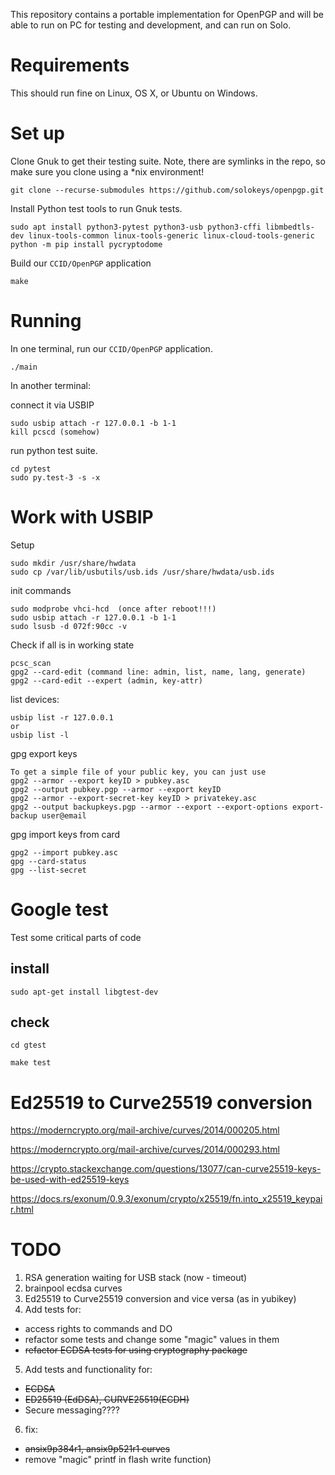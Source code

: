 This repository contains a portable implementation for OpenPGP and will be
able to run on PC for testing and development, and can run on Solo.

# Requirements

This should run fine on Linux, OS X, or Ubuntu on Windows.

# Set up

Clone Gnuk to get their testing suite.  Note, there are symlinks in the repo, so
make sure you clone using a \*nix environment!

```
git clone --recurse-submodules https://github.com/solokeys/openpgp.git
```

Install Python test tools to run Gnuk tests.

```
sudo apt install python3-pytest python3-usb python3-cffi libmbedtls-dev linux-tools-common linux-tools-generic linux-cloud-tools-generic
python -m pip install pycryptodome
```

Build our `CCID/OpenPGP` application

```
make
```

# Running

In one terminal, run our `CCID/OpenPGP` application.

```
./main
```

In another terminal: 

connect it via USBIP

```
sudo usbip attach -r 127.0.0.1 -b 1-1
kill pcscd (somehow)
```

run python test suite.

```
cd pytest 
sudo py.test-3 -s -x
```

# Work with USBIP

Setup
```
sudo mkdir /usr/share/hwdata
sudo cp /var/lib/usbutils/usb.ids /usr/share/hwdata/usb.ids
```

init commands
```
sudo modprobe vhci-hcd  (once after reboot!!!)
sudo usbip attach -r 127.0.0.1 -b 1-1
sudo lsusb -d 072f:90cc -v
```

Check if all is in working state

```
pcsc_scan
gpg2 --card-edit (command line: admin, list, name, lang, generate)
gpg2 --card-edit --expert (admin, key-attr)
```

list devices:
```
usbip list -r 127.0.0.1
or
usbip list -l
```

gpg export keys
```
To get a simple file of your public key, you can just use 
gpg2 --armor --export keyID > pubkey.asc
gpg2 --output pubkey.pgp --armor --export keyID
gpg2 --armor --export-secret-key keyID > privatekey.asc
gpg2 --output backupkeys.pgp --armor --export --export-options export-backup user@email
```

gpg import keys from card
```
gpg2 --import pubkey.asc
gpg --card-status
gpg --list-secret
```

# Google test

Test some critical parts of code

## install

`sudo apt-get install libgtest-dev`

## check

`cd gtest`

`make test`

# Ed25519 to Curve25519 conversion

https://moderncrypto.org/mail-archive/curves/2014/000205.html

https://moderncrypto.org/mail-archive/curves/2014/000293.html

https://crypto.stackexchange.com/questions/13077/can-curve25519-keys-be-used-with-ed25519-keys

https://docs.rs/exonum/0.9.3/exonum/crypto/x25519/fn.into_x25519_keypair.html

# TODO

1. RSA generation waiting for USB stack (now - timeout)
2. brainpool ecdsa curves
3. Ed25519 to Curve25519 conversion and vice versa (as in yubikey)
4. Add tests for:
  - access rights to commands and DO
  - refactor some tests and change some "magic" values in them
  - ~~refactor ECDSA tests for using cryptography package~~
5. Add tests and functionality for:
  - ~~ECDSA~~
  - ~~ED25519 (EdDSA), CURVE25519(ECDH)~~
  - Secure messaging????
6. fix:
  - ~~ansix9p384r1, ansix9p521r1 curves~~
  - remove "magic" printf in flash write function)

